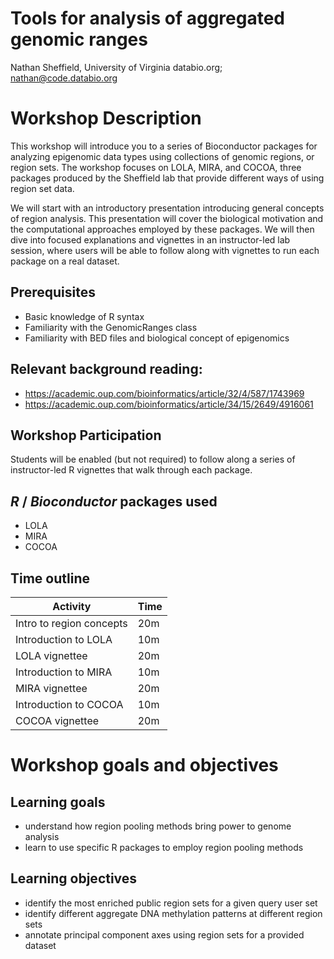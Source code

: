 # Tools for analysis of aggregated genomic ranges

Nathan Sheffield, University of Virginia
databio.org; nathan@code.databio.org

# Workshop Description

This workshop will introduce you to a series of Bioconductor packages for analyzing epigenomic data types using collections of genomic regions, or region sets. The workshop focuses on LOLA, MIRA, and COCOA, three packages produced by the Sheffield lab that provide different ways of using region set data.

We will start with an introductory presentation introducing general concepts of region analysis. This presentation will cover the biological motivation and the computational approaches employed by these packages. We will then dive into focused explanations and vignettes in an instructor-led lab session, where users will be able to follow along with vignettes to run each package on a real dataset.


## Prerequisites

* Basic knowledge of R syntax
* Familiarity with the GenomicRanges class
* Familiarity with BED files and biological concept of epigenomics

## Relevant background reading:

- https://academic.oup.com/bioinformatics/article/32/4/587/1743969
- https://academic.oup.com/bioinformatics/article/34/15/2649/4916061

## Workshop Participation

Students will be enabled (but not required) to follow along a series of instructor-led R vignettes that walk through each package.

## _R_ / _Bioconductor_ packages used

* LOLA
* MIRA
* COCOA

## Time outline

| Activity                     | Time |
|------------------------------|------|
| Intro to region concepts     | 20m  |
| Introduction to LOLA         | 10m  |
| LOLA vignettee               | 20m  |
| Introduction to MIRA         | 10m  |
| MIRA vignettee               | 20m  |
| Introduction to COCOA        | 10m  |
| COCOA vignettee              | 20m  |


# Workshop goals and objectives

## Learning goals

* understand how region pooling methods bring power to genome analysis
* learn to use specific R packages to employ region pooling methods

## Learning objectives

* identify the most enriched public region sets for a given query user set
* identify different aggregate DNA methylation patterns at different region sets
* annotate principal component axes using region sets for a provided dataset
